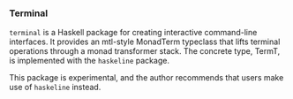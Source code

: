 ### Terminal

`terminal` is a Haskell package for creating interactive command-line
interfaces. It provides an mtl-style MonadTerm typeclass that lifts terminal
operations through a monad transformer stack. The concrete type, TermT, is
implemented with the `haskeline` package.

This package is experimental, and the author recommends that users make use of
`haskeline` instead.
